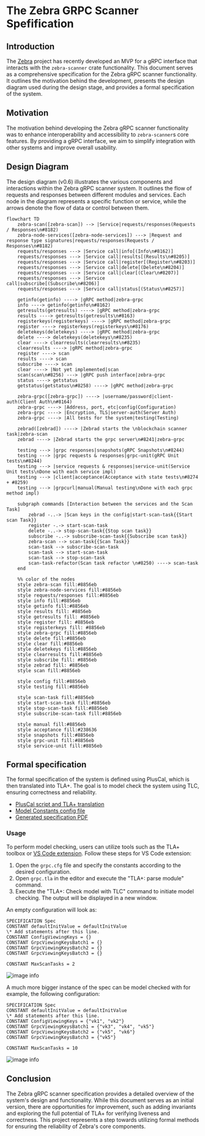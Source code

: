 # The Zebra GRPC Scanner Spefification

## Introduction

The [Zebra](https://github.com/ZcashFoundation/zebra) project has recently developed an MVP for a gRPC interface that interacts with the `zebra-scanner` crate functionality. This document serves as a comprehensive specification for the Zebra gRPC scanner functionality. It outlines the motivation behind the development, presents the design diagram used during the design stage, and provides a formal specification of the system.

## Motivation

The motivation behind developing the Zebra gRPC scanner functionality was to enhance interoperability and accessibility to `zebra-scanner`s core features. By providing a gRPC interface, we aim to simplify integration with other systems and improve overall usability.

## Design Diagram

The design diagram (v0.6) illustrates the various components and interactions within the Zebra gRPC scanner system. It outlines the flow of requests and responses between different modules and services. Each node in the diagram represents a specific function or service, while the arrows denote the flow of data or control between them.

```mermaid
flowchart TD
    zebra-scan([zebra-scan]) --> |Service|requests/responses(Requests / Responses\n#8182)
    zebra-node-services([zebra-node-services]) ---> |Request and response type signatures|requests/responses(Requests / Responses\n#8182)
    requests/responses ---> |Service call|info[(Info\n#8162)]
    requests/responses ---> |Service call|results[(Results\n#8205)]
    requests/responses ---> |Service call|register[(Register\n#8203)]
    requests/responses ---> |Service call|delete[(Delete\n#8204)]
    requests/responses ---> |Service call|clear[(Clear\n#8207)]
    requests/responses ---> |Service call|subscribe[(Subscribe\n#8206)]
    requests/responses ---> |Service call|status[(Status\n#8257)]
    
    getinfo(getinfo) ----> |gRPC method|zebra-grpc
    info ----> getinfo(getinfo\n#8162)
    getresults(getresults) ----> |gRPC method|zebra-grpc
    results ----> getresults(getresults\n#8163)
    registerkeys(registerkeys) ----> |gRPC method|zebra-grpc
    register ----> registerkeys(registerkeys\n#8176)
    deletekeys(deletekeys) ----> |gRPC method|zebra-grpc
    delete ----> deletekeys(deletekeys\n#8235)
    clear ----> clearresults(clearresults\n#8235)
    clearresults ----> |gRPC method|zebra-grpc
    register ----> scan
    results ----> scan
    subscribe ----> scan
    clear ----> |Not yet implemented|scan
    scan(scan\n#8256) ---> |gRPC push interface|zebra-grpc
    status ----> getstatus
    getstatus(getstatus\n#8258) ----> |gRPC method|zebra-grpc
    
    zebra-grpc([zebra-grpc]) ----> |username/password|client-auth(Client Auth\n#8164)
    zebra-grpc ----> |Address, port, etc|config(Configuration)
    zebra-grpc ----> |Encryption, TLS|server-auth(Server Auth)
    zebra-grpc ----> |All tests for the system|testing(Testing)
    
    zebrad([zebrad]) ----> |Zebrad starts the \nblockchain scanner task|zebra-scan
    zebrad ----> |Zebrad starts the grpc server\n#8241|zebra-grpc

    testing ---> |grpc responses|snapshots(gRPC Snapshots\n#8244)
    testing ---> |grpc requests & responses|grpc-unit(gRPC Unit tests\n#8244)
    testing ---> |service requests & responses|service-unit(Service Unit tests\nDone with each service impl)
    testing ---> |client|acceptance(Acceptance with state tests\n#8274 + #8259)
    testing ---> |grpcurl|manual(Manual testing\nDone with each grpc method impl)

    subgraph commands [Interaction between the services and the Scan Task]
        zebrad -..-> |Scan keys in the config|start-scan-task{{Start scan Task}}
        register -.-> start-scan-task
        delete -..-> stop-scan-task{{Stop scan task}}
        subscribe -..-> subscribe-scan-task{{Subscribe scan task}}
        zebra-scan --> scan-task{{Scan Task}}
        scan-task --> subscribe-scan-task
        scan-task --> start-scan-task
        scan-task --> stop-scan-task
        scan-task-refactor(Scan task refactor \n#8250) ----> scan-task
    end

    %% color of the nodes
    style zebra-scan fill:#8856eb
    style zebra-node-services fill:#8856eb
    style requests/responses fill:#8856eb
    style info fill:#8856eb
    style getinfo fill:#8856eb
    style results fill: #8856eb
    style getresults fill: #8856eb
    style register fill: #8856eb
    style registerkeys fill: #8856eb
    style zebra-grpc fill:#8856eb
    style delete fill:#8856eb
    style clear fill:#8856eb
    style deletekeys fill:#8856eb
    style clearresults fill:#8856eb
    style subscribe fill: #8856eb
    style zebrad fill: #8856eb
    style scan fill:#8856eb
    
    style config fill:#8856eb
    style testing fill:#8856eb

    style scan-task fill:#8856eb
    style start-scan-task fill:#8856eb
    style stop-scan-task fill:#8856eb
    style subscribe-scan-task fill:#8856eb

    style manual fill:#8856eb
    style acceptance fill:#238636
    style snapshots fill:#8856eb
    style grpc-unit fill:#8856eb
    style service-unit fill:#8856eb
```

## Formal specification

The formal specification of the system is defined using PlusCal, which is then translated into TLA+. The goal is to model check the system using TLC, ensuring correctness and reliability.

- [PlusCal script and TLA+ translation](grpc.tla)
- [Model Constants config file](grpc.cfg)
- [Generated specification PDF](grpc.pdf)

### Usage

To perform model checking, users can utilize tools such as the TLA+ toolbox or [VS Code extension](https://marketplace.visualstudio.com/items?itemName=alygin.vscode-tlaplus). Follow these steps for VS Code extension:

1. Open the `grpc.cfg` file and specify the constants according to the desired configuration.
2. Open `grpc.tla` in the editor and execute the "TLA+: parse module" command.
3. Execute the "TLA+: Check model with TLC" command to initiate model checking. The output will be displayed in a new window.

An empty configuration will look as:

```
SPECIFICATION Spec
CONSTANT defaultInitValue = defaultInitValue
\* Add statements after this line.
CONSTANT ConfigViewingKeys = {}
CONSTANT GrpcViewingKeysBatch1 = {}
CONSTANT GrpcViewingKeysBatch2 = {}
CONSTANT GrpcViewingKeysBatch3 = {}

CONSTANT MaxScanTasks = 2
```

![image info](tla1.png)

A much more bigger instance of the spec can be model checked with for example, the following configuration:

```
SPECIFICATION Spec
CONSTANT defaultInitValue = defaultInitValue
\* Add statements after this line.
CONSTANT ConfigViewingKeys = {"vk1", "vk2"}
CONSTANT GrpcViewingKeysBatch1 = {"vk3", "vk4", "vk5"}
CONSTANT GrpcViewingKeysBatch2 = {"vk5", "vk6"}
CONSTANT GrpcViewingKeysBatch3 = {"vk5"}

CONSTANT MaxScanTasks = 10
```

![image info](tla2.png)

## Conclusion

The Zebra gRPC scanner specification provides a detailed overview of the system's design and functionality. While this document serves as an initial version, there are opportunities for improvement, such as adding invariants and exploring the full potential of TLA+ for verifying liveness and correctness. This project represents a step towards utilizing formal methods for ensuring the reliability of Zebra's core components.
